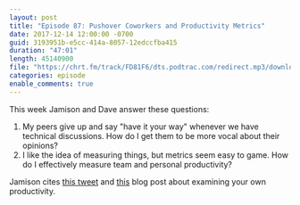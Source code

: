 ```yaml
---
layout: post
title: "Episode 87: Pushover Coworkers and Productivity Metrics"
date: 2017-12-14 12:00:00 -0700
guid: 3193951b-e5cc-414a-8057-12edccfba415
duration: "47:01"
length: 45140900
file: "https://chrt.fm/track/FD81F6/dts.podtrac.com/redirect.mp3/download.softskills.audio/sse-087.mp3"
categories: episode
enable_comments: true
---
```


This week Jamison and Dave answer these questions:

1. My peers give up and say "have it your way" whenever we have technical discussions. How do I get them to be more vocal about their opinions?
2. I like the idea of measuring things, but metrics seem easy to game. How do I effectively measure team and personal productivity?

Jamison cites [this tweet](https://twitter.com/danluu/status/926492239081197569) and [this](http://malisper.me/how-to-improve-your-productivity-as-a-working-programmer/) blog post about examining your own productivity.
